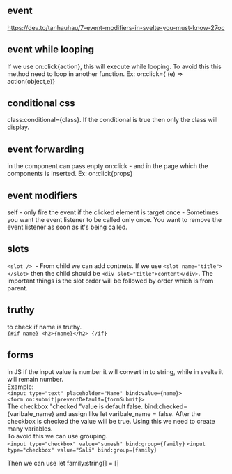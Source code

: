 ## event
https://dev.to/tanhauhau/7-event-modifiers-in-svelte-you-must-know-27oc

## event while looping
If we use on:click{action}, this will execute while looping. To avoid this this method need to loop in another function.
Ex: on:click={ (e) => action(object,e)}

## conditional css
class:conditional={class}. If the conditional is true then only the class will display.

## event forwarding
in the component can pass enpty on:click - and in the page which the components  is inserted. Ex: on:click{props}

## event modifiers
self - only fire the event if the clicked element is target
once - Sometimes you want the event listener to be called only once. You want to remove the event listener as soon as it's being called.

## slots
`<slot /> `- From child we can add contnets. If we use `<slot name="title"></slot>` then the child should be `<div slot="title">content</div>`. The important things is the slot order will be followed by order which is from parent. 

## truthy
to check if name is truthy. <br>
`{#if name}
    <h2>{name}</h2>
{/if}`

## forms
in JS if the input value is number it will convert in to string, while in svelte it will remain number.<br>
Example: <br>
`<input type="text" placeholder="Name" bind:value={name}>`  <br>
`<form on:submit|preventDefault={formSubmit}>`
<br>
 The checkbox "checked "value is default false. bind:checked={varibale_name} and assign like let varibale_name = false. After the checkbox is checked the value will be true. Using this we need to create many variables. 
 <br>
 To avoid this we can use grouping.
 <br>
`<input type="checkbox" value="sumesh" bind:group={family}`
`<input type="checkbox" value="Sali" bind:group={family}`
 <br>

Then we can use let family:string[] = []

